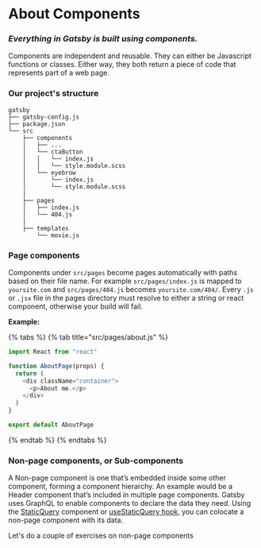 # About Components

### _Everything in Gatsby is built using components._

Components are independent and reusable. They can either be Javascript functions or classes. Either way, they both return a piece of code that represents part of a web page.

### Our project's structure

```text
gatsby
├── gatsby-config.js
├── package.json
└── src
    ├── components
    │   ├── ...
    │   └── ctaButton
    │   │   └── index.js
    │   │   └── style.module.scss
    │   └── eyebrow
    │       └── index.js
    │       └── style.module.scss
    |
    ├── pages
    │   ├── index.js
    │   └── 404.js
    |
    ├── templates
        └── movie.js
```

### Page components

Components under `src/pages` become pages automatically with paths based on their file name. For example `src/pages/index.js` is mapped to `yoursite.com` and `src/pages/404.js` becomes `yoursite.com/404/`. Every `.js` or `.jsx` file in the pages directory must resolve to either a string or react component, otherwise your build will fail.

**Example:**

{% tabs %}
{% tab title="src/pages/about.js" %}
```javascript
import React from "react"

function AboutPage(props) {
  return (
    <div className="container">
      <p>About me.</p>
    </div>
  )
}

export default AboutPage
```
{% endtab %}
{% endtabs %}

### Non-page components, or Sub-components

A Non-page component is one that’s embedded inside some other component, forming a component hierarchy. An example would be a Header component that’s included in multiple page components. Gatsby uses GraphQL to enable components to declare the data they need. Using the [StaticQuery](https://www.gatsbyjs.com/docs/static-query/) component or [useStaticQuery hook](https://www.gatsbyjs.com/docs/use-static-query/), you can colocate a non-page component with its data.

Let's do a couple of exercises on non-page components

